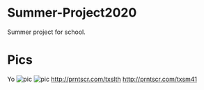# Summer-Project2020
Summer project for school. 

# Pics
Yo
![pic](http://prntscr.com/txslth.png)
![pic](http://prntscr.com/txsm41)
http://prntscr.com/txslth
http://prntscr.com/txsm41

